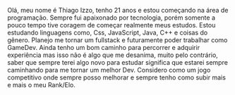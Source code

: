 Olá, meu nome é Thiago Izzo, tenho 21 anos e estou começando na área de programação.
 Sempre fui apaixonado por tecnologia, porém somente a pouco tempo tive coragem de começar realmente meus estudos.
Estou estudando linguagens como, Css, JavaScript, Java, C++ e coisas do gênero. Planejo me tornar um fullstack e futuramente poder trabalhar como GameDev.
Ainda tenho um bom caminho para percorrer e adquirir experiência mas isso não é algo que me desanima, muito pelo contrário, saber que sempre terei algo novo para estudar significa que estarei sempre caminhando para me tornar um melhor Dev.
 Considero como um jogo competitivo onde sempre posso melhorar e sempre tenho como subir mais e mais o meu Rank/Elo.
